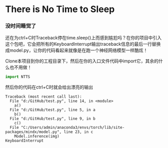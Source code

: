# There is No Time to Sleep
### 没时间睡觉了
还在为ctrl+C时Traceback停在time.sleep()上而感到尴尬吗？在你的项目中引入这个包吧，它会把所有的KeyboardInterrupt输出traceback信息的最后一行替换成model.py，让你的代码看起来就像是在跑一个神经网络模型一样酷炫！

Clone本项目到你的工程目录下，然后在你的入口文件代码中import它，其余的什么也不用做！
```python
import NTTS
```

然后你的代码在ctrl+C时就会给出漂亮的输出

```
Traceback (most recent call last):
  File "d:/GitHub/test.py", line 14, in <module>
    a()
  File "d:/GitHub/test.py", line 5, in a
    b()
  File "d:/GitHub/test.py", line 9, in b
    c()
  File "C:/Users/admin/anaconda3/envs/torch/lib/site-packages/mindx/model.py", line 23, in c
    Model.inference(img)
KeyboardInterrupt
```
